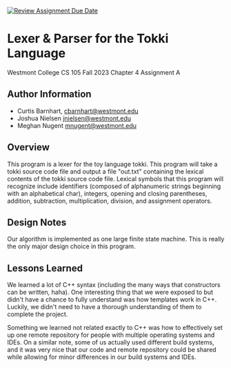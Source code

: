[![Review Assignment Due Date](https://classroom.github.com/assets/deadline-readme-button-24ddc0f5d75046c5622901739e7c5dd533143b0c8e959d652212380cedb1ea36.svg)](https://classroom.github.com/a/a2fQs4QM)
# Lexer & Parser for the Tokki Language
Westmont College CS 105 Fall 2023
Chapter 4 Assignment A

## Author Information
- Curtis Barnhart, cbarnhart@westmont.edu
- Joshua Nielsen jnielsen@westmont.edu
- Meghan Nugent mnugent@westmont.edu

## Overview
This program is a lexer for the toy language tokki.
This program will take a tokki source code file and output a file "out.txt" containing the lexical contents of the tokki source code file.
Lexical symbols that this program will recognize include identifiers (composed of alphanumeric strings beginning with an alphabetical char),
integers, opening and closing parentheses, addition, subtraction, multiplication, division, and assignment operators.

## Design Notes
Our algorithm is implemented as one large finite state machine. This is really the only major design choice in this program.

## Lessons Learned
We learned a lot of C++ syntax (including the many ways that constructors can be written, haha).
One interesting thing that we were exposed to but didn't have a chance to fully understand was how templates work in C++.
Luckily, we didn't need to have a thorough understanding of them to complete the project.

Something we learned not related exactly to C++ was how to effectively set up one remote repository for people with multiple operating systems and IDEs.
On a similar note, some of us actually used different build systems, and it was very nice that our code and remote repository could be shared while allowing
for minor differences in our build systems and IDEs.

